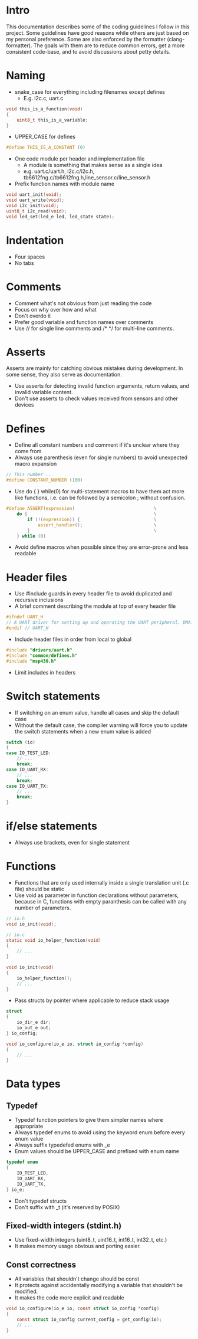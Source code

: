 # Intro
This documentation describes some of the coding guidelines I follow in this project.
Some guidelines have good reasons while others are just based on my personal preference.
Some are also enforced by the formatter (clang-formatter). The goals with them are to
reduce common errors, get a more consistent code-base, and to avoid discussions about
petty details.

# Naming
* snake_case for everything including filenames except defines
    - E.g. i2c.c, uart.c
``` C
void this_is_a_function(void)
{
    uint8_t this_is_a_variable;
}
```
* UPPER_CASE for defines
``` C
#define THIS_IS_A_CONSTANT (0)
```
* One code module per header and implementation file
    - A module is something that makes sense as a single idea
    - e.g. uart.c/uart.h, i2c.c/i2c.h, tb6612fng.c/tb6612fng.h,line_sensor.c/line_sensor.h
* Prefix function names with module name
``` C
void uart_init(void);
void uart_write(void);
void i2c_init(void);
uint8_t i2c_read(void);
void led_set(led_e led, led_state state);
```

# Indentation
* Four spaces
* No tabs

# Comments
* Comment what's not obvious from just reading the code
* Focus on why over how and what
* Don't overdo it
* Prefer good variable and function names over comments
* Use // for single line comments and /* */ for multi-line comments.

# Asserts
Asserts are mainly for catching obvious mistakes during development. In some sense, they also
serve as documentation.
* Use asserts for detecting invalid function arguments, return values, and invalid variable content.
* Don't use asserts to check values received from sensors and other devices

# Defines
* Define all constant numbers and comment if it's unclear where they come from
* Always use parenthesis (even for single numbers) to avoid unexpected macro expansion
``` C
// This number ...
#define CONSTANT_NUMBER (100)
```
* Use do { } while(0) for multi-statement macros to have them act more like functions, i.e. can
  be followed by a semicolon ; without confusion.
``` C
#define ASSERT(expression)                              \
    do {                                                \
        if (!(expression)) {                            \
            assert_handler();                           \
        }                                               \
    } while (0)
```
* Avoid define macros when possible since they are error-prone and less readable

# Header files
* Use #include guards in every header file to avoid duplicated and recursive inclusions
* A brief comment describing the module at top of every header file
``` C
#ifndef UART_H
// A UART driver for setting up and operating the UART peripheral. DMA...
#endif // UART_H
```
* Include header files in order from local to global
``` C
#include "drivers/uart.h"
#include "common/defines.h"
#include "msp430.h"
```
* Limit includes in headers

# Switch statements
* If switching on an enum value, handle all cases and skip the default case
* Without the default case, the compiler warning will force you to update the switch statements
  when a new enum value is added
``` C
switch (io)
{
case IO_TEST_LED:
    // ...
    break;
case IO_UART_RX:
    // ...
    break;
case IO_UART_TX:
    // ...
    break;
}
```

# if/else statements
* Always use brackets, even for single statement

# Functions
* Functions that are only used internally inside a single translation unit (.c file) should be static
* Use void as parameter in function declarations without parameters, because in C, functions with empty
  paranthesis can be called with any number of parameters.
``` C
// io.h
void io_init(void);
```

``` C
// io.c
static void io_helper_function(void)
{
    // ...
}

void io_init(void)
{
    io_helper_function();
    // ...
}
```
* Pass structs by pointer where applicable to reduce stack usage
``` C
struct
{
    io_dir_e dir;
    io_out_e out;
} io_config;

void io_configure(io_e io, struct io_config *config)
{
    // ...
}
```

# Data types
## Typedef
* Typedef function pointers to give them simpler names where appropriate
* Always typedef enums to avoid using the keyword enum before every enum value
* Always suffix typedefed enums with _e
* Enum values should be UPPER_CASE and prefixed with enum name
``` C
typedef enum
{
    IO_TEST_LED,
    IO_UART_RX,
    IO_UART_TX,
} io_e;
```
* Don't typedef structs
* Don't suffix with _t (it's reserved by POSIX)

## Fixed-width integers (stdint.h)
* Use fixed-width integers (uint8_t, uint16_t, int16_t, int32_t, etc.)
* It makes memory usage obvious and porting easier.

## Const correctness
* All variables that shouldn't change should be const
* It protects against accidentally modifying a variable that shouldn't be modified.
* It makes the code more explicit and readable
``` C
void io_configure(io_e io, const struct io_config *config)
{
    const struct io_config current_config = get_config(io);
    // ...
}
```
